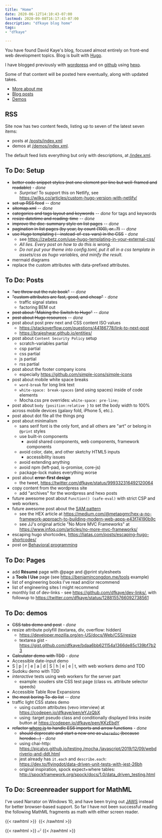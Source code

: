 ```yaml
---
title: "Home"
date: 2020-06-12T14:10:43-07:00
lastmod: 2020-09-08T16:17:43-07:00
description: "dfkaye blog home"
tags:
- "dfkaye"

---
```


<!--
This is my Home page.

At content/_index.md, using layouts/index.html.
-->

You have found David Kaye's blog, focused almost entirely on front-end web development topics. Blog is built with [Hugo](https://gohugo.io).

I have blogged previously with [wordpress](https://dfkaye.wordpress.com/) and on [github](http://dfkaye.github.io/) using [hexo](https://github.com/hexojs/hexo).

Some of that content will be posted here eventually, along with updated takes.

+ [More about me](/about/)
+ [Blog posts](/posts/)
+ [Demos](/demos/)



## RSS

Site now has two content feeds, listing up to seven of the latest seven items:

- posts at [/posts/index.xml](/posts/index.xml)
- demos at [/demos/index.xml](/demos/index.xml).

The default feed lists everything but only with descriptions, at [/index.xml](/index.xml).


## To Do: Setup

+ ~~better code snippet styles (not one element per line but well-framed and readable)~~ - *done*
  - *Surprise!* To support this on Netlify, see https://wilks.co/articles/custom-hugo-version-with-netlify/
+ ~~set up RSS feed~~ -- *done*
+ ~~sitemap.xml~~ -- *done*
+ ~~categories and tags layout and keywords~~ -- *done* for tags and keywords
+ ~~resize datetime and reading-time~~ -- *done*
+ ~~improve the doc-summary style on list pages~~ -- *done*
+ ~~pagination in list pages (by year, by count (100), or...?)~~ -- *done*
+ ~~use Hugo templating (--instead-of-css-vars) in the CSS~~ - *done*
  - see https://zwbetz.com/use-hugo-templating-in-your-external-css/
  - *All lies. Every post on how to do this is wrong.*
  - *Do not put your theme into config.toml, put it all in a css template in assets/css as hugo variables, and minify the result.*
+ mermaid diagrams
+ replace the custom attributes with data-prefixed attributes.

## To Do: Posts

+ ~~"we threw out the rule book"~~ -- *done*
+ ~~"custom attributes are fast, good, and cheap"~~ - *done*
  - traffic signal states
  - factoring BEM out
+ ~~post about "Making the Switch to Hugo"~~ -- *done*
+ ~~post about Hugo resources~~ -- *done*
+ post about post prev next and CSS content ISO values
  - https://stackoverflow.com/questions/44186778/link-to-next-post
  - https://brajeshwar.github.io/entities/
+ post about `Content Security Policy` setup
  - scratch-variables partial
  - csp partial
  - css partial
  - js partial
  - rss partial
+ post about the footer company icons
  - especially https://github.com/simple-icons/simple-icons
+ post about mobile white space breaks
  - `word-break` for long link text
  - `white-space: break-spaces` (and using spaces) inside of code elements
  - Mocha.css pre overrides: `white-space: pre-line;`
+ post about `body {position:relative }` to set the body width to 100% across mobile devices (galaxy fold, iPhone 5, etc.).
+ post about dot file all the things png
+ post about minimalism
  - sans serif font is the only font, and all others are "art" or belong in `@print` styles
  - use built-in components
    - avoid shared components, web components, framework components
  - avoid color, date, and other sketchy HTML5 inputs
    - accessibility issues
  - avoid extending anything
  - avoid npm (left-pad, is-promise, core-js)
  - package-lock makes everything worse
+ post about **error-first design**
  - the tweet, https://twitter.com/dfkaye/status/999332316492120064
+ copy content from the wordpress site
  - add "archives" for the wordpress and hexo posts
+ future awesome post about `Function() (safe-eval)` with strict CSP and web workers.
+ future awesome post about the [SAM pattern](https://sam.js.org)
  - see the HEX article at https://medium.com/@metapgmr/hex-a-no-framework-approach-to-building-modern-web-apps-e43f74190b9c
  - see JJ's original article "No More MVC Frameworks" at https://www.infoq.com/articles/no-more-mvc-frameworks/
+ escaping hugo shortcodes, https://liatas.com/posts/escaping-hugo-shortcodes/
+ post on [Behavioral programming](https://lmatteis.github.io/react-behavioral/)


## To Do: Pages

+ add **R&eacute;sum&eacute;** page with @page and @print stylesheets
+ a **Tools I Use** page (see https://benjamincongdon.me/tools example)
+ list of engineering books I've read and/or recommend
+ list of engineering sites I might recommend
+ monthly list of dev-links - see https://github.com/dfkaye/dev-links/, with followup to https://twitter.com/dfkaye/status/1288155766092738561

## To Do: demos

+ ~~CSS tabs demo and post~~ - *done*
+ resize attribute polyfill (textarea, div, overflow: hidden)
  - https://developer.mozilla.org/en-US/docs/Web/CSS/resize
  - textarea gist - https://gist.github.com/dfkaye/bdaa6bb621154a1366de85c139bf7b23
+ ~~Calculator demo with TDD~~ - *done*
+ Accessible date-input demo
+ S | p | r | e | a | d | S | h | e | e | t, with web workers demo and TDD
+ Sudoku demo with TDD
+ *interactive* tests using web workers for the server part
  - example: souders site CSS test page (class vs. attribute selector speeds)
+ Accessible Table Row Expansions
+ ~~the most boring To-do list~~ -- *done*
+ traffic light CSS states demo
  + using custom attributes (vevo interview) at https://codepen.io/dfkaye/pen/eYJzQbX
  + using :target pseudo class and conditionally displayed links inside button at https://codepen.io/dfkaye/pen/KKzEbdY
+ ~~refactor [where.js](https://github.com/dfkaye/where.js) to handle ES6 imports and arrow functions~~ - *done*
  + ~~should deprecate and start a new one as `wheredoc` (because heredoc...)~~ - *done*
  + using chai-http: https://pjcalvo.github.io/testing,/mocha,/javascript/2019/12/09/webdriverio-and-ddt.html
  + jest already has `it.each` and `describe.each`: https://dev.to/flyingdot/data-driven-unit-tests-with-jest-26bh
  + original inspiration, spock expect+where tables: http://spockframework.org/spock/docs/1.0/data_driven_testing.html


## To Do: Screenreader support for MathML

I've used Narrator on Windows 10, and have been trying out [JAWS](https://support.freedomscientific.com/Downloads/JAWS) instead for better browser-based support. So far I have not been successful reading the following MathML fragments as math with either screen reader.

{{< rawhtml >}} 
<math xmlns="http://www.w3.org/1998/Math/MathML">
    <apply>
        <plus/>
        <apply>
            <times/>
            <ci>a</ci>
            <apply>
                <power/>
                <ci>x</ci>
                <cn>2</cn>
            </apply>
        </apply>
        <apply>
            <times/>
            <ci>b</ci>
            <ci>x</ci>
        </apply>
        <ci>c</ci>
    </apply>
</math>
{{< /rawhtml >}} 

{{< rawhtml >}} 
<math xmlns="http://www.w3.org/1998/Math/MathML">
  <msup>
    <mi>a</mi>
    <mn>2</mn>
  </msup>
</math>
{{< /rawhtml >}}
